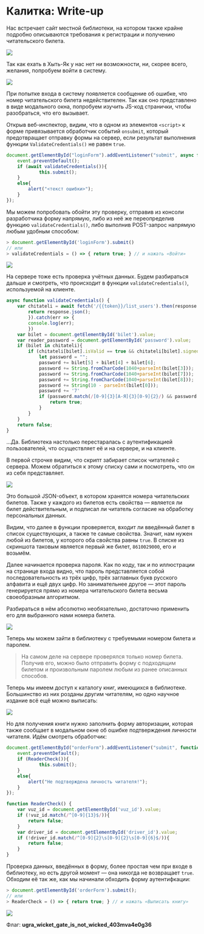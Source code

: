 # Калитка: Write-up

Нас встречает сайт местной библиотеки, на котором также крайне подробно описываются требования к регистрации и получению читательского билета. 

![](writeup/01-start.png)

Так как ехать в Хыть-Як у нас нет ни возможности, ни, скорее всего, желания, попробуем войти в систему.

![](writeup/02-login.png)

При попытке входа в систему появляется сообщение об ошибке, что номер читательского билета недействителен. Так как оно представлено в виде модального окна, попробуем изучить JS-код странички, чтобы разобраться, что его вызывает.

Открыв веб-инспектор, видим, что в одном из элементов `<script>` к форме привязывается обработчик событий `onsubmit`, который предотвращает отправку формы на сервер, если результат выполнения функции `ValidateCredentials()` не равен `true`. 

```javascript
document.getElementById("loginForm").addEventListener("submit", async function(event) {
    event.preventDefault();
    if (await validateCredentials()){
            this.submit();
    }
    else{
        alert("<текст ошибки>");
    }
});
```

Мы можем попробовать обойти эту проверку, отправив из консоли разработчика форму напрямую, либо из неё же переопределив функцию `validateCredentials()`, либо выполнив POST-запрос напрямую любым удобным способом:

```javascript
> document.getElementById('loginForm').submit()
// или
> validateCredentials = () => { return true; } // и нажать «Войти»
```

![](writeup/03-login-error.png)

На сервере тоже есть проверка учётных данных. Будем разбираться дальше и смотреть, что происходит в функции `validateCredentials()`, используемой на клиенте.

```javascript
async function validateCredentials() {
    var chitateli = await fetch('/{{token}}/list_users').then(response => {
        return response.json();
        }).catch(err => {
        console.log(err);
        })
    var bilet = document.getElementById('bilet').value;
    var reader_password = document.getElementById('password').value;
    if (bilet in chitateli){
        if (chitateli[bilet].isValid == true && chitateli[bilet].signedOnlineConsent == true){
            let password = "";
            password += bilet[5] + bilet[4] + bilet[6];
            password += String.fromCharCode(1040+parseInt(bilet[3]));
            password += String.fromCharCode(1040+parseInt(bilet[7]));
            password += String.fromCharCode(1040+parseInt(bilet[8]));
            password += String(10 - parseInt(bilet[0]));
            password += '7'
            if (password.match(/[0-9]{3}[А-Я]{3}[0-9]{2}/) && password == reader_password){
                return true;
            }
        }
    }
    return false;
}
```

…Да. Библиотека настолько перестаралась с аутентификацией пользователей, что осуществляет её и на сервере, и на клиенте.

В первой строчке видим, что скрипт забирает список читателей с сервера. Можем обратиться к этому списку сами и посмотреть, что он из себя представляет.

![](writeup/04-users.png)

Это большой JSON-объект, в котором хранятся номера читательских билетов. Также у каждого из билетов есть свойства — является ли билет действительным, и подписал ли читатель согласие на обработку персональных данных.

Видим, что далее в функции проверяется, входит ли введённый билет в список существующих, а также те самые свойства. Значит, нам нужен любой из билетов, у которого оба свойства равны `true`. В списке из скриншота таковым является первый же билет, `8610029000`, его и возьмём.

Далее начинается проверка пароля. Как по коду, так и по иллюстрации на странице входа видно, что пароль представляется собой последовательность из трёх цифр, трёх заглавных букв русского алфавита и ещё двух цифр. Но занимательнее другое — этот пароль генерируется прямо из номера читательского билета весьма своеобразным алгоритмом.

Разбираться в нём абсолютно необязательно, достаточно применить его для выбранного нами номера билета.

![](writeup/05-get-pass.png)

Теперь мы можем зайти в библиотеку с требуемыми номером билета и паролем.

> На самом деле на сервере проверялся только номер билета. Получив его, можно было отправить форму с подходящим билетом и произвольным паролем любым из ранее описанных способов.

Теперь мы имеем доступ к каталогу книг, имеющихся в библиотеке. Большинство из них розданы другим читателям, но одно научное издание всё ещё можно выписать:

![](writeup/06-book.png)

Но для получения книги нужно заполнить форму авторизации, которая также сообщает в модальном окне об ошибке подтверждения личности читателя. Идём смотреть обработчик:

```javascript
document.getElementById("orderForm").addEventListener("submit", function(event) {
    event.preventDefault();
    if (ReaderCheck()){
            this.submit();
    }
    else{
        alert("Не подтверждена личность читателя!");
    }
});                     

function ReaderCheck() {
    var vuz_id = document.getElementById('vuz_id').value;
    if (!vuz_id.match(/^[0-9]{13}$/)){
        return false;
    }   
    var driver_id = document.getElementById('driver_id').value;
    if (!driver_id.match(/^[0-9]{2}\s[0-9]{2}\s[0-9]{6}$/)){
        return false;
    }
}
```

Проверка данных, введённых в форму, более простая чем при входе в библиотеку, но есть другой момент — она никогда не возвращает `true`. Обходим её так же, как мы начинали обходить форму аутентифкации:

```javascript
> document.getElementById('orderForm').submit();
// или
> ReaderCheck = () => { return true; } // и нажать «Выписать книгу»
```

![](writeup/07-success.png)

Флаг: **ugra_wicket_gate_is_not_wicked_403mva4e0g36**
